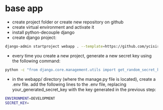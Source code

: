 # base app

- create project folder or create new repository on github
- create virtual environment and activate it
- install python-decouple django
- create django project:
```bash
django-admin startproject webapp . --template=https://github.com/ycisir/base-app/archive/refs/heads/main.zip
```
- every time you create a new project, generate a new secret key using the following command:
```bash
python -c "from django.core.management.utils import get_random_secret_key; print(get_random_secret_key())"
```
- in the webapp/ directory (where the manage.py file is located), create a .env file. add the following lines to the .env file, replacing your_generated_secret_key with the key generated in the previous step:
```bash
ENVIRONMENT=DEVELOPMENT
SECRET_KEY=
```
